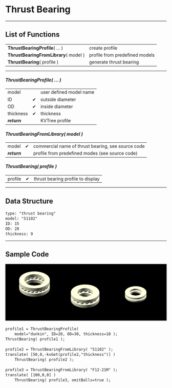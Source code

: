 # Thrust Bearing

---
## List of Functions
<table>
<tr><td><b>ThrustBearingProfile</b>( ... )</td><td>create profile</td></tr>
<tr><td><b>ThrustBearingFromLibrary</b>( model )</td><td>profile from predefined models</td></tr>
<tr><td><b>ThrustBearing</b>( profile )</td><td>generate thrust bearing</td></tr>
</table>

---
#### _ThrustBearingProfile( ... )_
<table>
<tr><td>model       <td>        <td>user defined model name
<tr><td>ID          <td>&#10004;<td>outside diameter
<tr><td>OD          <td>&#10004;<td>inside diameter
<tr><td>thickness   <td>&#10004;<td>thickness
<tr><td colspan="2"><b><i>return<td>KVTree profile
</table>

#### _ThrustBearingFromLibrary( model )_
<table>
<tr><td>model<td>&#10004;<td>commercial name of thrust bearing, see source code
<tr><td colspan="2"><b><i>return<td>profile from predefined modes (see source code)
</table>

#### _ThrustBearing( profile )_
<table>
<tr><td>profile<td>&#10004;<td>thrust bearing profile to display
</table>

---
## Data Structure
```
type: "thrust bearing"
model: "51102"
ID: 15
OD: 28
thickness: 9
```

---
## Sample Code
![photo](/images/bearing-thrust.png)
```
profile1 = ThrustBearingProfile(
    model="dunkin", ID=20, OD=30, thickness=10 );
ThrustBearing( profile1 );

profile2 = ThrustBearingFromLibrary( "51102" );
translate( [50,0,-kvGet(profile2,"thickness")] )
    ThrustBearing( profile2 );

profile3 = ThrustBearingFromLibrary( "F12-21M" );
translate( [100,0,0] )
    ThrustBearing( profile3, omitBalls=true );
```
